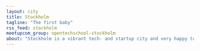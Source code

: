 ```yaml
---
layout: city
title: Stockholm
tagline: "The first baby"
rss_feed: stockholm
meetupcom_group: opentechschool-stockholm
about: "Stockholm is a vibrant tech- and startup city and very happy to be the first child of OpenTechSchool."
---
```



